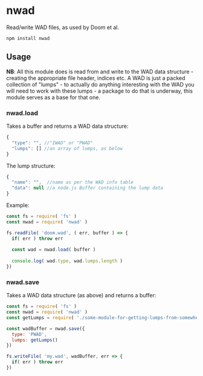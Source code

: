 # nwad

Read/write WAD files, as used by Doom et al.

`npm install nwad`

## Usage

**NB**: All this module does is read from and write to the WAD data structure - 
creating the appropriate file header, indices etc. A WAD is just a packed 
collection of "lumps" - to actually do anything interesting with the WAD you 
will need to work with these lumps - a package to do that is underway, this 
module serves as a base for that one.

### nwad.load 

Takes a buffer and returns a WAD data structure:

```javascript
{
  "type": "", //"IWAD" or "PWAD"
  "lumps": [] //an array of lumps, as below
}
```

The lump structure:

```javascript
{
  "name": "",  //name as per the WAD info table
  "data": null //a node.js Buffer containing the lump data
}
```

Example:

```javascript
const fs = require( 'fs' )
const nwad = require( 'nwad' )

fs.readFile( 'doom.wad', ( err, buffer ) => {
  if( err ) throw err
  
  const wad = nwad.load( buffer )
  
  console.log( wad.type, wad.lumps.length )  
})
```

### nwad.save

Takes a WAD data structure (as above) and returns a buffer:

```javascript
const fs = require( 'fs' )
const nwad = require( 'nwad' )
const getLumps = require( './some-module-for-getting-lumps-from-somewhere' )

const wadBuffer = nwad.save({
  type: 'PWAD',
  lumps: getLumps()
})

fs.writeFile( 'my.wad', wadBuffer, err => {
  if( err ) throw err
})
```